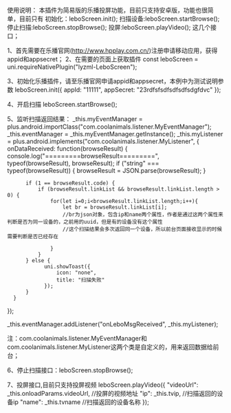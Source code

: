 使用说明：
本插件为简易版的乐播投屏功能，目前只支持安卓版，功能也很简单，目前只有
初始化：leboScreen.init();
扫描设备:leboScreen.startBrowse();
停止扫描:leboScreen.stopBrowse();
投屏:leboScreen.playVideo();
这几个接口；

1、首先需要在乐播官网(http://www.hpplay.com.cn/)注册申请移动应用，获得appid和appsecret；
2、在需要的页面上获取插件
const leboScreen = uni.requireNativePlugin("lyzml-LeboScreen");

3、初始化乐播插件，请至乐播官网申请appid和appsecret，本例中为测试说明参数
leboScreen.init({
	appId: "11111",
	appSecret: "23rdfsfsdfsdfsdfsdgfdvc"
});

4、开启扫描 leboScreen.startBrowse();

5、监听扫描返回结果：
_this.myEventManager = plus.android.importClass("com.coolanimals.listener.MyEventManager");
_this.eventManager = _this.myEventManager.getInstance();
_this.myListener = plus.android.implements("com.coolanimals.listener.MyListener", {
      onDataReceived: function(browseResult) {
		  console.log("=========browseResult=========", typeof(browseResult), browseResult);
		  if ("string" === typeof(browseResult)) {
		  	browseResult = JSON.parse(browseResult);
		  }
		  
		  if (1 == browseResult.code) {
			  if (browseResult.linkList && browseResult.linkList.length > 0) {
				  for(let i=0;i<browseResult.linkList.length;i++){
				  	  let br = browseResult.linkList[i];
					  //br为json对象，包含ip和name两个属性，作者是通过这两个属性来判断是否为同一设备的，之前用的uuid，但是有的设备没有这个属性
					  //这个扫描结果会多次返回同一个设备，所以前台页面接收显示的时候需要判断是否已经存在
					  
				  }
			  }
		  } else {
				uni.showToast({
					icon: "none",
					title: "扫描失败"
				});
	      }
	  }
});
		
_this.eventManager.addListener("onLeboMsgReceived", _this.myListener); 
 
注：com.coolanimals.listener.MyEventManager和com.coolanimals.listener.MyListener这两个类是自定义的，用来返回数据给前台；

6、停止扫描接口：leboScreen.stopBrowse();

7、投屏接口,目前只支持投屏视频
leboScreen.playVideo({
	"videoUrl": _this.onloadParams.videoUrl,  //投屏的视频地址
	"ip": _this.tvip,                         //扫描返回的设备ip
	"name": _this.tvname                      //扫描返回的设备名称
});